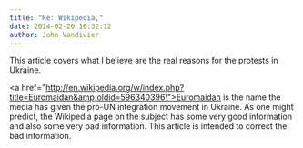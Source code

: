 ```yaml
---
title: "Re: Wikipedia,"
date: 2014-02-20 16:32:12
author: John Vandivier
---
```




This article covers what I believe are the real reasons for the protests in Ukraine.

<a href=\"http://en.wikipedia.org/w/index.php?title=Euromaidan&amp;oldid=596340396\">Euromaidan</a> is the name the media has given the pro-UN integration movement in Ukraine. As one might predict, the Wikipedia page on the subject has some very good information and also some very bad information. This article is intended to correct the bad information.